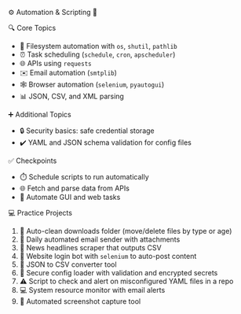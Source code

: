  ⚙️ Automation & Scripting 🤖

🔍 Core Topics
- 📁 Filesystem automation with `os`, `shutil`, `pathlib`
- ⏰ Task scheduling (`schedule`, `cron`, `apscheduler`)
- 🌐 APIs using `requests`
- ✉️ Email automation (`smtplib`)
- 🕸️ Browser automation (`selenium`, `pyautogui`)
- 📊 JSON, CSV, and XML parsing

 ➕ Additional Topics
- 🔒 Security basics: safe credential storage
- ✔️ YAML and JSON schema validation for config files

 ✅ Checkpoints
- ⏱️ Schedule scripts to run automatically
- 🌐 Fetch and parse data from APIs
- 🤖 Automate GUI and web tasks

💻 Practice Projects
1. 🧹 Auto-clean downloads folder (move/delete files by type or age)
2. 📧 Daily automated email sender with attachments
3. 📰 News headlines scraper that outputs CSV
4. 🤖 Website login bot with `selenium` to auto-post content
5. 🔄 JSON to CSV converter tool
6. 🔐 Secure config loader with validation and encrypted secrets
7. ⚠️ Script to check and alert on misconfigured YAML files in a repo
8. 💻 System resource monitor with email alerts
9. 📸 Automated screenshot capture tool
